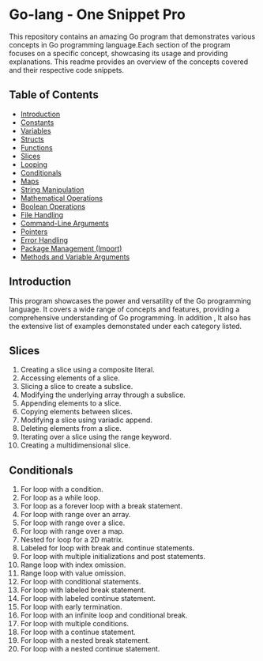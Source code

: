 # Go-lang - One Snippet Pro

This repository contains an amazing Go program that demonstrates various concepts in Go programming language.Each section of the program focuses on a specific concept, showcasing its usage and providing explanations. This readme provides an overview of the concepts covered and their respective code snippets.

## Table of Contents

- [Introduction](#introduction)
- [Constants](#Constants)
- [Variables](#variables)
- [Structs](#structs)
- [Functions](#Functions)
- [Slices](#Slices)
- [Looping](#Looping)
- [Conditionals](#Conditionals)
- [Maps](#Maps)
- [String Manipulation](#String-Manipulation)
- [Mathematical Operations](#Mathematical-Operations)
- [Boolean Operations](#boolean-operations)
- [File Handling](#File-Handling)
- [Command-Line Arguments](#Command-Line-Arguments)
- [Pointers](#Pointers)
- [Error Handling](#Error-Handling)
- [Package Management (Import)](#Package-Management)
- [Methods and Variable Arguments](#methods-and-variable-arguments)

## Introduction

This program showcases the power and versatility of the Go programming language. It covers a wide range of concepts and features, providing a comprehensive understanding of Go programming. In addition , It also has the extensive list of examples demonstated under each category listed.

## Slices
1. Creating a slice using a composite literal.
2. Accessing elements of a slice.
3. Slicing a slice to create a subslice.
4. Modifying the underlying array through a subslice.
5. Appending elements to a slice.
6. Copying elements between slices.
7. Modifying a slice using variadic append.
8. Deleting elements from a slice.
9. Iterating over a slice using the range keyword.
10. Creating a multidimensional slice.

## Conditionals

1. For loop with a condition.
2. For loop as a while loop.
3. For loop as a forever loop with a break statement.
4. For loop with range over an array.
5. For loop with range over a slice.
6. For loop with range over a map.
7. Nested for loop for a 2D matrix.
8. Labeled for loop with break and continue statements.
9. For loop with multiple initializations and post statements.
10. Range loop with index omission.
11. Range loop with value omission.
12. For loop with conditional statements.
13. For loop with labeled break statement.
14. For loop with labeled continue statement.
15. For loop with early termination.
16. For loop with an infinite loop and conditional break.
17. For loop with multiple conditions.
18. For loop with a continue statement.
19. For loop with a nested break statement.
20. For loop with a nested continue statement.
